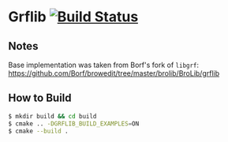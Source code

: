 # Grflib [![Build Status](https://travis-ci.org/L1nkZ/grflib.svg?branch=master)](https://travis-ci.org/L1nkZ/grflib)

## Notes

Base implementation was taken from Borf's fork of `libgrf`:
https://github.com/Borf/browedit/tree/master/brolib/BroLib/grflib

## How to Build
```bash
$ mkdir build && cd build
$ cmake .. -DGRFLIB_BUILD_EXAMPLES=ON
$ cmake --build .
```
